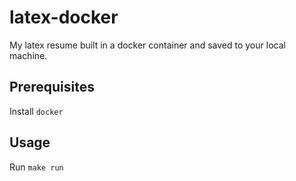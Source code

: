 # latex-docker
My latex resume built in a docker container and saved to your local machine.

## Prerequisites
Install `docker`

## Usage
Run `make run`
